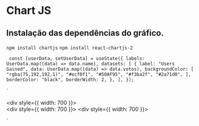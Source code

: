 # Chart JS

<h2>Instalação das dependências do gráfico.</h2>

`npm install chartjs`
`npm install react-chartjs-2`

` const [userData, setUserData] = useState({
    labels: UserData.map((data) => data.name),
    datasets: [
      {
        label: "Users Gained",
        data: UserData.map((data) => data.votos),
        backgroundColor: [
          "rgba(75,192,192,1)",
          "#ecf0f1",
          "#50AF95",
          "#f3ba2f",
          "#2a71d0",
        ],
        borderColor: "black",
        borderWidth: 2,
      },
    ],
  });`

`<div className="App">
    <div style={{ width: 700 }}>
    <BarChart chartData={userData} />
    </div>
    <div style={{ width: 700 }}>
    <LineChart chartData={userData} />
    </div>
    <div style={{ width: 700 }}>
    <PieChart chartData={userData} />
    </div>
</div>
`


